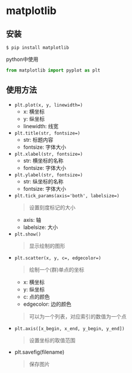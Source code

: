 # matplotlib

## 安装
```
$ pip install matplotlib
```
python中使用
```python
from matplotlib import pyplot as plt
```

## 使用方法
- `plt.plot(x, y, linewidth=)`
    - x: 横坐标
    - y: 纵坐标
    - linewidth: 线宽
- `plt.title(str, fontsize=)`
    - str: 标题内容
    - fontsize: 字体大小
- `plt.xlabel(str, fontsize=)`
    - str: 横坐标的名称
    - fontsize: 字体大小
- `plt.ylabel(str, fontsize=)`
    - str: 纵坐标的名称
    - fontsize: 字体大小
- `plt.tick_params(axis='both', labelsize=)`
    > 设置刻度标记的大小
    - axis: 轴
    - labelsize: 大小
- `plt.show()`
    > 显示绘制的图形
- `plt.scatter(x, y, c=, edgecolor=)`
    > 绘制一个(群)单点的坐标
    - x: 横坐标
    - y: 纵坐标
    - c: 点的颜色
    - edgecolor: 边的颜色
    > 可以为一个列表，对应索引的数值为一个点
- `plt.axis([x_begin, x_end, y_begin, y_end])`
    > 设置坐标的取值范围
- plt.savefig(filename)
    > 保存图片

